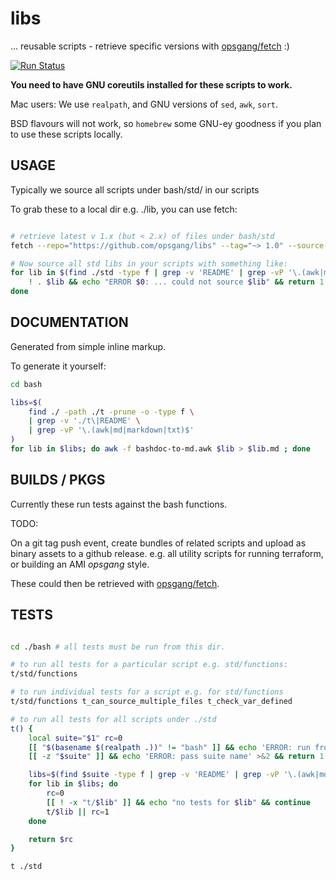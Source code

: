 [1]: https://github.com/opsgang/fetch
# libs

... reusable scripts - retrieve specific versions with [opsgang/fetch][1] :)

[![Run Status](https://api.shippable.com/projects/5a588d01e0a7bb07007efbd7/badge?branch=master)](https://app.shippable.com/github/opsgang/libs)

**You need to have GNU coreutils installed for these scripts to work.**

Mac users: We use `realpath`, and GNU versions of `sed`, `awk`, `sort`.

BSD flavours will not work, so `homebrew` some GNU-ey goodness if you plan to use these scripts locally.

## USAGE

Typically we source all scripts under bash/std/ in our scripts

To grab these to a local dir e.g. ./lib, you can use fetch:

```bash

# retrieve latest v 1.x (but < 2.x) of files under bash/std
fetch --repo="https://github.com/opsgang/libs" --tag="~> 1.0" --source-path=/bash/std ./lib/std

# Now source all std libs in your scripts with something like:
for lib in $(find ./std -type f | grep -v 'README' | grep -vP '\.(awk|md|markdown|txt)$'); do
    ! . $lib && echo "ERROR $0: ... could not source $lib" && return 1
done

```

## DOCUMENTATION

Generated from simple inline markup.

To generate it yourself:

```bash
cd bash

libs=$(
    find ./ -path ./t -prune -o -type f \
    | grep -v './t\|README' \
    | grep -vP '\.(awk|md|markdown|txt)$'
)
for lib in $libs; do awk -f bashdoc-to-md.awk $lib > $lib.md ; done
```

## BUILDS / PKGS

Currently these run tests against the bash functions.

TODO:

On a git tag push event, create bundles of related scripts and upload
as binary assets to a github release. e.g. all utility scripts for running terraform,
or building an AMI _opsgang_ style.

These could then be retrieved with [opsgang/fetch][1].

## TESTS

```bash

cd ./bash # all tests must be run from this dir.

# to run all tests for a particular script e.g. std/functions:
t/std/functions

# to run individual tests for a script e.g. for std/functions
t/std/functions t_can_source_multiple_files t_check_var_defined

# to run all tests for all scripts under ./std
t() {
    local suite="$1" rc=0
    [[ "$(basename $(realpath .))" != "bash" ]] && echo 'ERROR: run from ./bash dir' && return 1
    [[ -z "$suite" ]] && echo 'ERROR: pass suite name' >&2 && return 1

    libs=$(find $suite -type f | grep -v 'README' | grep -vP '\.(awk|md|markdown|txt)$')
    for lib in $libs; do
        rc=0
        [[ ! -x "t/$lib" ]] && echo "no tests for $lib" && continue
        t/$lib || rc=1
    done

    return $rc
}

t ./std

```

